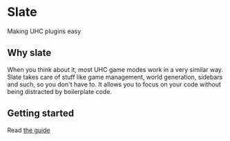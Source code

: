 # Slate

Making UHC plugins easy

## Why slate

When you think about it, most UHC game modes work in a very similar way.
Slate takes care of stuff like game management, world generation, sidebars and such, so you don't have to.
It allows you to focus on your code without being distracted by boilerplate code.

## Getting started

Read [the guide](https://janotlelapin.gitbook.io/slate)
